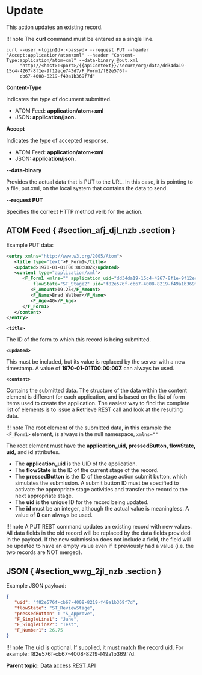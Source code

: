 # Update 

This action updates an existing record.

!!! note
    The **curl** command must be entered as a single line.

```
curl --user <loginId>:<passwd> --request PUT --header "Accept:application/atom+xml" --header "Content-Type:application/atom+xml" --data-binary @put.xml
     "http://<host>:<port>/{{apiContext}}/secure/org/data/dd34da19-15c4-4267-8f1e-9f12ece743d7/F_Form1/f82e576f-
     cb67-4008-8219-f49a1b369f7d"
```

**Content-Type**

Indicates the type of document submitted.

-   ATOM Feed: **application/atom+xml**
-   JSON: **application/json.**

**Accept**

Indicates the type of accepted response.

-   ATOM Feed: **application/atom+xml**
-   JSON: **application/json.**

**--data-binary**

Provides the actual data that is PUT to the URL. In this case, it is pointing to a file, put.xml, on the local system that contains the data to send.

**--request PUT**

Specifies the correct HTTP method verb for the action.


## ATOM Feed { #section_afj_djl_nzb .section }

Example PUT data:

```xml 
<entry xmlns="http://www.w3.org/2005/Atom">
   <title type="text">F_Form1</title>
   <updated>1970-01-01T00:00:00Z</updated>
   <content type="application/xml">
      <F_Form1 xmlns="" application_uid="dd34da19-15c4-4267-8f1e-9f12ece743d7" pressedButton="S_Submit1" 
          flowState="ST_Stage2" uid="f82e576f-cb67-4008-8219-f49a1b369f7d" id="0">
         <F_Amount>19.25</F_Amount>
         <F_Name>Brad Walker</F_Name>
         <F_Age>40</F_Age>
      </F_Form1>
   </content>
</entry>
```

**`<title>`**

The ID of the form to which this record is being submitted.

**`<updated>`**

This must be included, but its value is replaced by the server with a new timestamp. A value of **1970-01-01T00:00:00Z** can always be used.

**`<content>`**

Contains the submitted data. The structure of the data within the content element is different for each application, and is based on the list of form items used to create the application. The easiest way to find the complete list of elements is to issue a Retrieve REST call and look at the resulting data.

!!! note
    The root element of the submitted data, in this example the `<F_Form1>` element, is always in the null namespace, `xmlns=""`

The root element must have the **application\_uid, pressedButton, flowState, uid,** and **id** attributes.

   - The **application\_uid** is the UID of the application.
   - The **flowState** is the ID of the current stage of the record.
   - The **pressedButton** is the ID of the stage action submit button, which simulates the submission. A submit button ID must be specified to activate the appropriate stage activities and transfer the record to the next appropriate stage.
   - The **uid** is the unique ID for the record being updated.
   - The **id** must be an integer, although the actual value is meaningless. A value of **0** can always be used.

!!! note
    A PUT REST command updates an existing record with new values. All data fields in the old record will be replaced by the data fields provided in the payload. If the new submission does not include a field, the field will be updated to have an empty value even if it previously had a value \(i.e. the two records are NOT merged\).

## JSON { #section_wwg_2jl_nzb .section }

Example JSON payload:

```json 
{
   "uid": "f82e576f-cb67-4008-8219-f49a1b369f7d",
   "flowState": "ST_ReviewStage",
   "pressedButton" : "S_Approve",
   "F_SingleLine1": "Jane",
   "F_SingleLine2": "Test",
   "F_Number1": 26.75
}
```

!!! note
    The **uid** is optional. If supplied, it must match the record uid. For example: f82e576f-cb67-4008-8219-f49a1b369f7d.

**Parent topic:** [Data access REST API](ref_data_access_rest_api.md)


